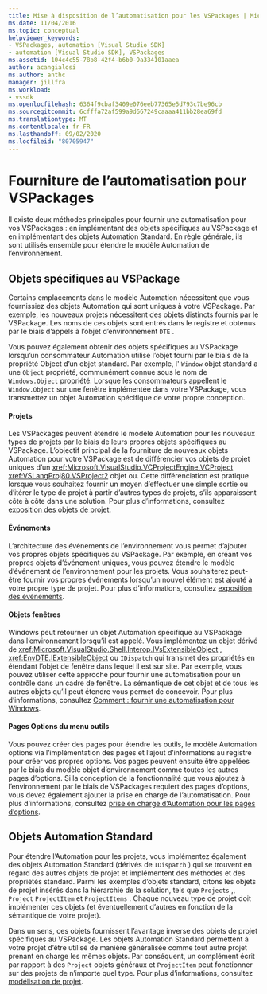 ```yaml
---
title: Mise à disposition de l’automatisation pour les VSPackages | Microsoft Docs
ms.date: 11/04/2016
ms.topic: conceptual
helpviewer_keywords:
- VSPackages, automation [Visual Studio SDK]
- automation [Visual Studio SDK], VSPackages
ms.assetid: 104c4c55-78b8-42f4-b6b0-9a334101aaea
author: acangialosi
ms.author: anthc
manager: jillfra
ms.workload:
- vssdk
ms.openlocfilehash: 6364f9cbaf3409e076eeb77365e5d793c7be96cb
ms.sourcegitcommit: 6cfffa72af599a9d667249caaaa411bb28ea69fd
ms.translationtype: MT
ms.contentlocale: fr-FR
ms.lasthandoff: 09/02/2020
ms.locfileid: "80705947"
---
```

# <a name="providing-automation-for-vspackages"></a>Fourniture de l’automatisation pour VSPackages
Il existe deux méthodes principales pour fournir une automatisation pour vos VSPackages : en implémentant des objets spécifiques au VSPackage et en implémentant des objets Automation Standard. En règle générale, ils sont utilisés ensemble pour étendre le modèle Automation de l’environnement.

## <a name="vspackage-specific-objects"></a>Objets spécifiques au VSPackage
 Certains emplacements dans le modèle Automation nécessitent que vous fournissiez des objets Automation qui sont uniques à votre VSPackage. Par exemple, les nouveaux projets nécessitent des objets distincts fournis par le VSPackage. Les noms de ces objets sont entrés dans le registre et obtenus par le biais d’appels à l’objet d’environnement `DTE` .

 Vous pouvez également obtenir des objets spécifiques au VSPackage lorsqu’un consommateur Automation utilise l’objet fourni par le biais de la propriété Object d’un objet standard. Par exemple, l' `Window` objet standard a une `Object` propriété, communément connue sous le nom de `Windows.Object` propriété. Lorsque les consommateurs appellent le `Window.Object` sur une fenêtre implémentée dans votre VSPackage, vous transmettez un objet Automation spécifique de votre propre conception.

#### <a name="projects"></a>Projets
 Les VSPackages peuvent étendre le modèle Automation pour les nouveaux types de projets par le biais de leurs propres objets spécifiques au VSPackage. L’objectif principal de la fourniture de nouveaux objets Automation pour votre VSPackage est de différencier vos objets de projet uniques d’un <xref:Microsoft.VisualStudio.VCProjectEngine.VCProject> <xref:VSLangProj80.VSProject2> objet ou. Cette différenciation est pratique lorsque vous souhaitez fournir un moyen d’effectuer une simple sortie ou d’itérer le type de projet à partir d’autres types de projets, s’ils apparaissent côte à côte dans une solution. Pour plus d’informations, consultez [exposition des objets de projet](../../extensibility/internals/exposing-project-objects.md).

#### <a name="events"></a>Événements
 L’architecture des événements de l’environnement vous permet d’ajouter vos propres objets spécifiques au VSPackage. Par exemple, en créant vos propres objets d’événement uniques, vous pouvez étendre le modèle d’événement de l’environnement pour les projets. Vous souhaiterez peut-être fournir vos propres événements lorsqu’un nouvel élément est ajouté à votre propre type de projet. Pour plus d’informations, consultez [exposition des événements](../../extensibility/internals/exposing-events-in-the-visual-studio-sdk.md).

#### <a name="window-objects"></a>Objets fenêtres
 Windows peut retourner un objet Automation spécifique au VSPackage dans l’environnement lorsqu’il est appelé. Vous implémentez un objet dérivé de <xref:Microsoft.VisualStudio.Shell.Interop.IVsExtensibleObject> , <xref:EnvDTE.IExtensibleObject> ou `IDispatch` qui transmet des propriétés en étendant l’objet de fenêtre dans lequel il est sur site. Par exemple, vous pouvez utiliser cette approche pour fournir une automatisation pour un contrôle dans un cadre de fenêtre. La sémantique de cet objet et de tous les autres objets qu’il peut étendre vous permet de concevoir. Pour plus d’informations, consultez [Comment : fournir une automatisation pour Windows](../../extensibility/internals/how-to-provide-automation-for-windows.md).

#### <a name="options-pages-on-the-tools-menu"></a>Pages Options du menu outils
 Vous pouvez créer des pages pour étendre les outils, le modèle Automation options via l’implémentation des pages et l’ajout d’informations au registre pour créer vos propres options. Vos pages peuvent ensuite être appelées par le biais du modèle objet d’environnement comme toutes les autres pages d’options. Si la conception de la fonctionnalité que vous ajoutez à l’environnement par le biais de VSPackages requiert des pages d’options, vous devez également ajouter la prise en charge de l’automatisation. Pour plus d’informations, consultez [prise en charge d’Automation pour les pages d’options](../../extensibility/internals/automation-support-for-options-pages.md).

## <a name="standard-automation-objects"></a>Objets Automation Standard
 Pour étendre l’Automation pour les projets, vous implémentez également des objets Automation Standard (dérivés de `IDispatch` ) qui se trouvent en regard des autres objets de projet et implémentent des méthodes et des propriétés standard. Parmi les exemples d’objets standard, citons les objets de projet insérés dans la hiérarchie de la solution, tels que `Projects` ,, `Project` `ProjectItem` et `ProjectItems` . Chaque nouveau type de projet doit implémenter ces objets (et éventuellement d’autres en fonction de la sémantique de votre projet).

 Dans un sens, ces objets fournissent l’avantage inverse des objets de projet spécifiques au VSPackage. Les objets Automation Standard permettent à votre projet d’être utilisé de manière généralisée comme tout autre projet prenant en charge les mêmes objets. Par conséquent, un complément écrit par rapport à des `Project` objets généraux et `ProjectItem` peut fonctionner sur des projets de n’importe quel type. Pour plus d’informations, consultez [modélisation de projet](../../extensibility/internals/project-modeling.md).
